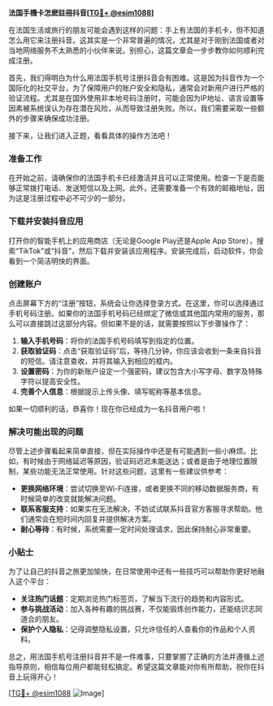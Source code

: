 **法国手機卡怎麽註冊抖音[[TG💪+ @esim1088](https://t.me/s/esim1088)]**

在法国生活或旅行的朋友可能会遇到这样的问题：手上有法国的手机卡，但不知道怎么用它来注册抖音。这其实是一个非常普遍的情况，尤其是对于刚到法国或者对当地网络服务不太熟悉的小伙伴来说。别担心，这篇文章会一步步教你如何顺利完成注册。

首先，我们得明白为什么用法国手机号注册抖音会有困难。这是因为抖音作为一个国际化的社交平台，为了保障用户的账户安全和隐私，通常会对新用户进行严格的验证流程。尤其是在国外使用非本地号码注册时，可能会因为IP地址、语言设置等因素被系统误认为存在潜在风险，从而导致注册失败。所以，我们需要采取一些额外的步骤来确保成功注册。

接下来，让我们进入正题，看看具体的操作方法吧！

### 准备工作

在开始之前，请确保你的法国手机卡已经激活并且可以正常使用。检查一下是否能够正常拨打电话、发送短信以及上网。此外，还需要准备一个有效的邮箱地址，因为这是注册过程中必不可少的一部分。

### 下载并安装抖音应用

打开你的智能手机上的应用商店（无论是Google Play还是Apple App Store），搜索“TikTok”或“抖音”，然后下载并安装该应用程序。安装完成后，启动软件，你会看到一个简洁明快的界面。

### 创建账户

点击屏幕下方的“注册”按钮，系统会让你选择登录方式。在这里，你可以选择通过手机号码注册。如果你的法国手机号码已经绑定了微信或其他国内常用的服务，那么可以直接跳过这部分内容。但如果不是的话，就需要按照以下步骤操作了：

1. **输入手机号码**：将你的法国手机号码填写到指定的位置。
2. **获取验证码**：点击“获取验证码”后，等待几分钟，你应该会收到一条来自抖音的短信。请注意查收，并将其输入到相应的框内。
3. **设置密码**：为你的新账户设定一个强密码，建议包含大小写字母、数字及特殊字符以提高安全性。
4. **完善个人信息**：根据提示上传头像、填写昵称等基本信息。

如果一切顺利的话，恭喜你！现在你已经成为一名抖音用户啦！

### 解决可能出现的问题

尽管上述步骤看起来简单直接，但在实际操作中还是有可能遇到一些小麻烦。比如，有时候由于网络延迟等原因，验证码迟迟未能送达；或者是由于地理位置限制，某些功能无法正常使用。针对这些问题，这里有一些建议供参考：

- **更换网络环境**：尝试切换至Wi-Fi连接，或者更换不同的移动数据服务商，有时候简单的改变就能解决问题。
- **联系客服支持**：如果实在无法解决，不妨试试联系抖音官方客服寻求帮助。他们通常会在短时间内回复并提供解决方案。
- **耐心等待**：有时候，系统需要一定时间处理请求，因此保持耐心非常重要。

### 小贴士

为了让自己的抖音之旅更加愉快，在日常使用中还有一些技巧可以帮助你更好地融入这个平台：

- **关注热门话题**：定期浏览热门标签页，了解当下流行的趋势和内容形式。
- **参与挑战活动**：加入各种有趣的挑战赛，不仅能锻炼创作能力，还能结识志同道合的朋友。
- **保护个人隐私**：记得调整隐私设置，只允许信任的人查看你的作品和个人资料。

总之，用法国手机号注册抖音并不是一件难事，只要掌握了正确的方法并遵循上述指导原则，相信每位用户都能轻松搞定。希望这篇文章能对你有所帮助，祝你在抖音上玩得开心！

[[TG💪+ @esim1088](https://t.me/s/esim1088) ![Image](https://i.postimg.cc/4NQfJmqS/Snipaste-2025-05-13-00-14-12.png)]